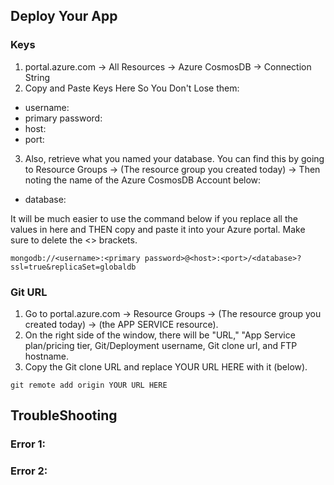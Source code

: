 ## Deploy Your App

### Keys

1. portal.azure.com -> All Resources -> Azure CosmosDB -> Connection String
2. Copy and Paste Keys Here So You Don't Lose them:

* username:
* primary password:
* host:
* port:

3. Also, retrieve what you named your database. You can find this by going to Resource Groups -> (The resource group you created today) -> Then noting the name of the Azure CosmosDB Account below:

* database:

It will be much easier to use the command below if you replace all the values in here and THEN copy and paste it into your Azure portal. Make sure to delete the <> brackets. 

`mongodb://<username>:<primary password>@<host>:<port>/<database>?ssl=true&replicaSet=globaldb`


### Git URL
1. Go to portal.azure.com -> Resource Groups -> (The resource group you created today) -> (the APP SERVICE resource).
2. On the right side of the window, there will be "URL," "App Service plan/pricing tier, Git/Deployment username, Git clone url, and FTP hostname.
3. Copy the Git clone URL and replace YOUR URL HERE with it (below).

`git remote add origin YOUR URL HERE`


## TroubleShooting

### Error 1:

### Error 2:
